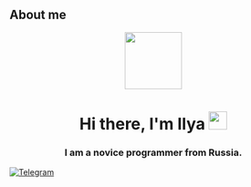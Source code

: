 ## About me
<div id="header" align="center">
  <img src="https://media.giphy.com/media/M9gbBd9nbDrOTu1Mqx/giphy.gif" width="100"/>
</div>
<h1 align="center">Hi there, I'm Ilya</a> 
<img src="https://github.com/blackcater/blackcater/raw/main/images/Hi.gif" height="32"/>
<h3 align="center">I am a novice programmer from Russia.</h3>
<div id="badges">
  <a href = https://www.telegram.com/>
   <img src="https://img.shields.io/badge/Telegram-blue?style=for-the-badge&logo=telegram&logoColor=white" alt="Telegram"/>
  </a>
</div>
